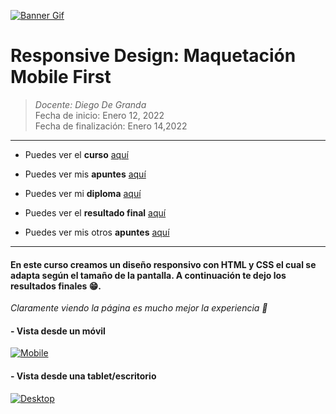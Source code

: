 [![Banner Gif](https://static.platzi.com/media/landing-projects/mobile-first_proyecto.gif "Banner Gif")](https://static.platzi.com/media/landing-projects/mobile-first_proyecto.gif "Banner Gif")

# Responsive Design: Maquetación Mobile First

> *Docente: Diego De Granda*
> <br>
> Fecha de inicio: Enero 12, 2022
> <br>
> Fecha de finalización: Enero 14,2022

------------
- Puedes ver el **curso** [aquí](https://platzi.com/clases/mobile-first/ "aquí")

- Puedes ver mis **apuntes**  [aquí](https://steep-bridge-4be.notion.site/Responsive-Design-Maquetaci-n-Mobile-First-5bba2790d438417b85c6c2494a9ef798 "aquí") 

- Puedes ver mi **diploma** [aquí](https://platzi.com/p/Valenciajcamilo/course/2030-mobile-first/diploma/detalle/ "aquí") 

- Puedes ver el **resultado final** [aquí](https://valenciajcamilo.github.io/Batatabit/ "aquí") 

- Puedes ver mis otros **apuntes** [aquí](https://github.com/ValenciaJCamilo/Platzi "aquí") 
------------

#### En este curso creamos un diseño responsivo con HTML y CSS el cual se adapta según el tamaño de la pantalla. A continuación te dejo los resultados finales 😁.
*Claramente viendo la página es mucho mejor la experiencia 👀*

#### - Vista desde un móvil
[![Mobile](https://i.postimg.cc/kMhdS1s0/mobile.jpg "Mobile")](https://i.postimg.cc/kMhdS1s0/mobile.jpg "Mobile")

#### - Vista desde una tablet/escritorio
[![Desktop](https://i.postimg.cc/VvTQcv5f/Desktop.jpg "Desktop")](https://i.postimg.cc/VvTQcv5f/Desktop.jpg "Desktop")
